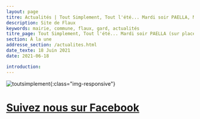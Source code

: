 ```yaml
---
layout: page
titre: Actualités | Tout Simplement, Tout l'été... Mardi soir PAELLA, Mercredi au Samedi soir TAPAS
description: Site de Flaux
keywords: mairie, commune, flaux, gard, actualités
titre_page: Tout Simplement, Tout l'été... Mardi soir PAELLA (sur place et à emporter), Mercredi au Samedi soir TAPAS (sur
section: À la une
addresse_section: /actualites.html
date_texte: 18 Juin 2021
date: 2021-06-18

introduction: 
---
```



![toutsimplement](/assets/illustrations/tapas2021.png){:class="img-responsive"}


# [Suivez nous sur Facebook](https://www.facebook.com/toutsimplement.flaux/)

